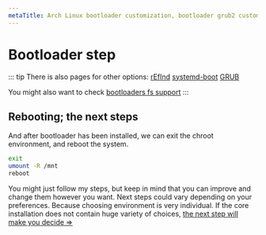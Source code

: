 ```yaml
---
metaTitle: Arch Linux bootloader customization, bootloader grub2 customization, refind, systemd-boot, grub, grub2, bootloader installation process, which bootloader to pick.
---
```


# Bootloader step
<a id="bootloader"></a>
::: tip
There is also pages for other options:
[rEfInd](/environment/rEFInd)
[systemd-boot](/environment/systemd#systemd-boot)
[GRUB](/environment/GRUB)

You might also want to check [bootloaders fs support](https://wiki.archlinux.org/index.php/Arch_boot_process#Boot_loader)
:::

## Rebooting; the next steps
<a id="reboot"></a>
And after bootloader has been installed, we can exit the chroot environment, and reboot the system.
```sh
exit
umount -R /mnt
reboot
```

You might just follow my steps, but keep in mind that you can improve and change them however you want.
Next steps could vary depending on your preferences. Because choosing environment is very individual.
If the core installation does not contain huge variety of choices, [the next step will make you decide =>](/environment/)
